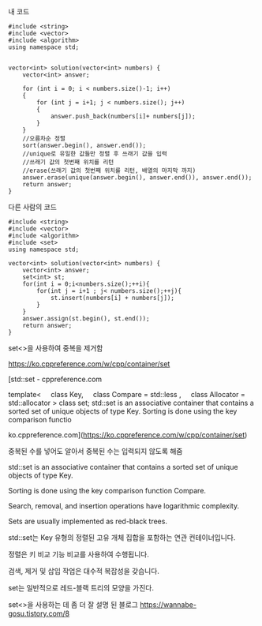 내 코드

```
#include <string>
#include <vector>
#include <algorithm>
using namespace std;


vector<int> solution(vector<int> numbers) {
    vector<int> answer;

    for (int i = 0; i < numbers.size()-1; i++)
    {
        for (int j = i+1; j < numbers.size(); j++)
        {
            answer.push_back(numbers[i]+ numbers[j]);
        }
    }
    //오름차순 정렬
    sort(answer.begin(), answer.end());
    //unique로 유일한 값들만 정렬 후 쓰래기 값을 입력
    //쓰래기 값의 첫번째 위치를 리턴
    //erase(쓰래기 값의 첫번째 위치를 리턴, 배열의 마지막 까지)
    answer.erase(unique(answer.begin(), answer.end()), answer.end());
    return answer;
}
```

다른 사람의 코드

```
#include <string>
#include <vector>
#include <algorithm>
#include <set>
using namespace std;

vector<int> solution(vector<int> numbers) {
    vector<int> answer;
    set<int> st;
    for(int i = 0;i<numbers.size();++i){
        for(int j = i+1 ; j< numbers.size();++j){
            st.insert(numbers[i] + numbers[j]);
        }
    }
    answer.assign(st.begin(), st.end());
    return answer;
}
```

set<>을 사용하여 중복을 제거함

<https://ko.cppreference.com/w/cpp/container/set>

[std::set - cppreference.com

template<     class Key,     class Compare = std::less ,     class Allocator = std::allocator > class set; std::set is an associative container that contains a sorted set of unique objects of type Key. Sorting is done using the key comparison functio

ko.cppreference.com](https://ko.cppreference.com/w/cpp/container/set)

중복된 수를 넣어도 알아서 중복된 수는 입력되지 않도록 해줌

std::set is an associative container that contains a sorted set of unique objects of type Key.

Sorting is done using the key comparison function Compare.

Search, removal, and insertion operations have logarithmic complexity.

Sets are usually implemented as red-black trees.

std::set는 Key 유형의 정렬된 고유 개체 집합을 포함하는 연관 컨테이너입니다.

정렬은 키 비교 기능 비교를 사용하여 수행됩니다.

검색, 제거 및 삽입 작업은 대수적 복잡성을 갖습니다.

set는 일반적으로 레드-블랙 트리의 모양을 가진다.

set<>을 사용하는 데 좀 더 잘 설명 된 블로그 <https://wannabe-gosu.tistory.com/8>